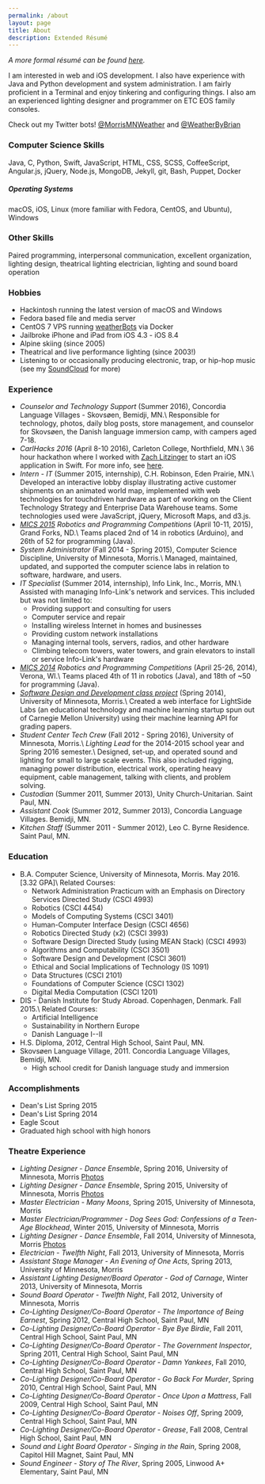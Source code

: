 ```yaml
---
permalink: /about
layout: page
title: About
description: Extended Résumé
---
```


*A more formal résumé can be found [here](https://github.com/BrianMitchL/resume/raw/master/resume.pdf).*

I am interested in web and iOS development. I also have experience with Java and Python development and system administration. I am fairly proficient in a Terminal and enjoy tinkering and configuring things. I also am an experienced lighting designer and programmer on ETC EOS family consoles.

Check out my Twitter bots! [@MorrisMNWeather](https://twitter.com/MorrisMNWeather) and [@WeatherByBrian](https://twitter.com/WeatherByBrian)

### Computer Science Skills

Java, C, Python, Swift, JavaScript, HTML, CSS, SCSS, CoffeeScript, Angular.js, jQuery, Node.js, MongoDB, Jekyll, git, Bash, Puppet, Docker

##### Operating Systems

macOS, iOS, Linux (more familiar with Fedora, CentOS, and Ubuntu), Windows

### Other Skills

Paired programming, interpersonal communication, excellent organization, lighting design, theatrical lighting electrician, lighting and sound board operation

### Hobbies

* Hackintosh running the latest version of macOS and Windows
* Fedora based file and media server
* CentOS 7 VPS running [weatherBots](https://github.com/BrianMitchL/weatherBot) via Docker
* Jailbroke iPhone and iPad from iOS 4.3 - iOS 8.4
* Alpine skiing (since 2005)
* Theatrical and live performance lighting (since 2003!)
* Listening to or occasionally producing electronic, trap, or hip-hop music (see my [SoundCloud](https://soundcloud.com/bman4789 "Brian Mitchell on SoundCloud") for more)

### Experience

* _Counselor and Technology Support_ (Summer 2016), Concordia Language Villages - Skovsøen, Bemidji, MN.\\
Responsible for technology, photos, daily blog posts, store management, and counselor for Skovsøen, the Danish language immersion camp, with campers aged 7-18.
* _CarlHacks 2016_ (April 8-10 2016), Carleton College, Northfield, MN.\\
36 hour hackathon where I worked with [Zach Litzinger](http://www.litzin.gr) to start an iOS application in Swift. For more info, see [here](http://devpost.com/software/bpm).
* _Intern - IT_ (Summer 2015, internship), C.H. Robinson, Eden Prairie, MN.\\
Developed an interactive lobby display illustrating active customer shipments on an animated world map, implemented with web technologies for touch­driven hardware as part of working on the Client Technology Strategy and Enterprise Data Warehouse teams. Some technologies used were JavaScript, jQuery, Microsoft Maps, and d3.js.
* _[MICS 2015](http://www.micsymposium.org/mics2015/) Robotics and Programming Competitions_ (April 10-11, 2015), ​Grand Forks, ND.\\
Teams placed 2nd of 14 in robotics (Arduino), and 26th of 52 for programming (Java).
* _System Administrator_ (Fall 2014 - Spring 2015), Computer Science Discipline, University of Minnesota, Morris.\\
Managed, maintained, updated, and supported the computer science labs in relation to software, hardware, and users.
* _IT Specialist_ (Summer 2014, internship), Info Link, Inc., Morris, MN.\\
Assisted with managing Info-Link's network and services. This included but was not limited to:
    * Providing support and consulting for users
    * Computer service and repair
    * Installing wireless Internet in homes and businesses
    * Providing custom network installations
    * Managing internal tools, servers, radios, and other hardware
    * Climbing telecom towers, water towers, and grain elevators to install or service Info-Link's hardware
* _[MICS 2014](http://www.micsymposium.org/mics2014/) Robotics and Programming Competitions_ (April 25-26, 2014), ​Verona, WI.\\
Teams placed 4th of 11 in robotics (Java), and 18th of ~50 for programming (Java).
* _[Software Design and Development class project](https://drive.google.com/open?id=1P_iGN6c9NwVeAoehqKqB1GFTToOdBYSKLjesfVIpjX8)_ (Spring 2014), University of Minnesota, Morris.\\
Created a web interface for LightSide Labs (an educational technology and machine learning startup spun out of Carnegie Mellon University) using their machine learning API for grading papers.
* _Student Center Tech Crew_ (Fall 2012 - Spring 2016), University of Minnesota, Morris.\\
_Lighting Lead_ for the 2014-2015 school year and Spring 2016 semester.\\
Designed, set-up, and operated sound and lighting for small to large scale events. This also included rigging, managing power distribution, electrical work, operating heavy equipment, cable management, talking with clients, and problem solving.
* _Custodian_ (Summer 2011, Summer 2013), Unity Church-Unitarian. Saint Paul, MN.
* _Assistant Cook_ (Summer 2012, Summer 2013), Concordia Language Villages. Bemidji, MN.
* _Kitchen Staff_ (Summer 2011 - Summer 2012), Leo C. Byrne Residence. Saint Paul, MN.

### Education

*   B.A. Computer Science, University of Minnesota, Morris. May 2016. [3.32 GPA]\\
Related Courses:
    * Network Administration Practicum with an Emphasis on Directory Services Directed Study (CSCI 4993)
    * Robotics (CSCI 4454)
    * Models of Computing Systems (CSCI 3401)
    * Human-Computer Interface Design (CSCI 4656)
    * Robotics Directed Study (x2) (CSCI 3993)
    * Software Design Directed Study (using MEAN Stack) (CSCI 4993)
    * Algorithms and Computability (CSCI 3501)
    * Software Design and Development (CSCI 3601)
    * Ethical and Social Implications of Technology (IS 1091)
    * Data Structures (CSCI 2101)
    * Foundations of Computer Science (CSCI 1302)
    * Digital Media Computation (CSCI 1201)
* DIS - Danish Institute for Study Abroad. Copenhagen, Denmark. Fall 2015.\\
Related Courses:
    * Artificial Intelligence
    * Sustainability in Northern Europe
    * Danish Language I--II
* H.S. Diploma, 2012, Central High School, Saint Paul, MN.
* Skovsøen Language Village, 2011. Concordia Language Villages, Bemidji, MN.
    * High school credit for Danish language study and immersion

### Accomplishments

* Dean's List Spring 2015
* Dean's List Spring 2014
* Eagle Scout
* Graduated high school with high honors

### Theatre Experience

* _Lighting Designer_ - _Dance Ensemble_, Spring 2016, University of Minnesota, Morris [Photos](https://flic.kr/s/aHskyhQRx3)
* _Lighting Designer_ - _Dance Ensemble_, Spring 2015, University of Minnesota, Morris [Photos](https://flic.kr/s/aHsk9VWDqc)
* _Master Electrician_ - _Many Moons_, Spring 2015, University of Minnesota, Morris
* _Master Electrician/Programmer_ - _Dog Sees God: Confessions of a Teen-Age Blockhead_, Winter 2015, University of Minnesota, Morris
* _Lighting Designer_ - _Dance Ensemble_, Fall 2014, University of Minnesota, Morris [Photos](https://flic.kr/s/aHsk6o7kgX)
* _Electrician_ - _Twelfth Night_, Fall 2013, University of Minnesota, Morris
* _Assistant Stage Manager_ - _An Evening of One Acts_, Spring 2013, University of Minnesota, Morris
* _Assistant Lighting Designer/Board Operator_ - _God of Carnage_, Winter 2013, University of Minnesota, Morris
* _Sound Board Operator_ - _Twelfth Night_, Fall 2012, University of Minnesota, Morris
* _Co-Lighting Designer/Co-Board Operator_ - _The Importance of Being Earnest_, Spring 2012, Central High School, Saint Paul, MN
* _Co-Lighting Designer/Co-Board Operator_ - _Bye Bye Birdie_, Fall 2011, Central High School, Saint Paul, MN
* _Co-Lighting Designer/Co-Board Operator_ - _The Government Inspector_, Spring 2011, Central High School, Saint Paul, MN
* _Co-Lighting Designer/Co-Board Operator_ - _Damn Yankees_, Fall 2010, Central High School, Saint Paul, MN
* _Co-Lighting Designer/Co-Board Operator_ - _Go Back For Murder_, Spring 2010, Central High School, Saint Paul, MN
* _Co-Lighting Designer/Co-Board Operator_ - _Once Upon a Mattress_, Fall 2009, Central High School, Saint Paul, MN
* _Co-Lighting Designer/Co-Board Operator_ - _Noises Off_, Spring 2009, Central High School, Saint Paul, MN
* _Co-Lighting Designer/Co-Board Operator_ - _Grease_, Fall 2008, Central High School, Saint Paul, MN
* _Sound and Light Board Operator_ - _Singing in the Rain_, Spring 2008, Capitol Hill Magnet, Saint Paul, MN
* _Sound Engineer_ - _Story of The River_, Spring 2005, Linwood A+ Elementary, Saint Paul, MN